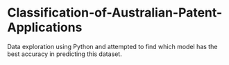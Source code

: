# Classification-of-Australian-Patent-Applications
Data exploration using Python and attempted to find which model has the best accuracy in predicting this dataset.
